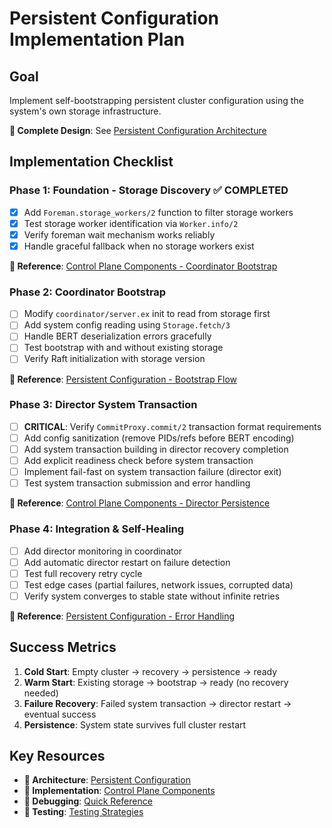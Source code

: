 # Persistent Configuration Implementation Plan

## Goal
Implement self-bootstrapping persistent cluster configuration using the system's own storage infrastructure.

**📖 Complete Design**: See [Persistent Configuration Architecture](.clinerules/01-architecture/persistent-configuration.md)

## Implementation Checklist

### Phase 1: Foundation - Storage Discovery ✅ COMPLETED
- [x] Add `Foreman.storage_workers/2` function to filter storage workers
- [x] Test storage worker identification via `Worker.info/2`
- [x] Verify foreman wait mechanism works reliably
- [x] Handle graceful fallback when no storage workers exist

**📖 Reference**: [Control Plane Components - Coordinator Bootstrap](.clinerules/03-implementation/control-plane-components.md#coordinator-bootstrap-with-persistent-configuration)

### Phase 2: Coordinator Bootstrap
- [ ] Modify `coordinator/server.ex` init to read from storage first
- [ ] Add system config reading using `Storage.fetch/3`
- [ ] Handle BERT deserialization errors gracefully
- [ ] Test bootstrap with and without existing storage
- [ ] Verify Raft initialization with storage version

**📖 Reference**: [Persistent Configuration - Bootstrap Flow](.clinerules/01-architecture/persistent-configuration.md#bootstrap-flow)

### Phase 3: Director System Transaction
- [ ] **CRITICAL**: Verify `CommitProxy.commit/2` transaction format requirements
- [ ] Add config sanitization (remove PIDs/refs before BERT encoding)
- [ ] Add system transaction building in director recovery completion
- [ ] Add explicit readiness check before system transaction
- [ ] Implement fail-fast on system transaction failure (director exit)
- [ ] Test system transaction submission and error handling

**📖 Reference**: [Control Plane Components - Director Persistence](.clinerules/03-implementation/control-plane-components.md#director-system-state-persistence)

### Phase 4: Integration & Self-Healing
- [ ] Add director monitoring in coordinator
- [ ] Add automatic director restart on failure detection
- [ ] Test full recovery retry cycle
- [ ] Test edge cases (partial failures, network issues, corrupted data)
- [ ] Verify system converges to stable state without infinite retries

**📖 Reference**: [Persistent Configuration - Error Handling](.clinerules/01-architecture/persistent-configuration.md#error-handling-and-edge-cases)

## Success Metrics
1. **Cold Start**: Empty cluster → recovery → persistence → ready
2. **Warm Start**: Existing storage → bootstrap → ready (no recovery needed)
3. **Failure Recovery**: Failed system transaction → director restart → eventual success
4. **Persistence**: System state survives full cluster restart

## Key Resources
- **📖 Architecture**: [Persistent Configuration](.clinerules/01-architecture/persistent-configuration.md)
- **📖 Implementation**: [Control Plane Components](.clinerules/03-implementation/control-plane-components.md)
- **📖 Debugging**: [Quick Reference](.clinerules/00-start-here/quick-reference.md)
- **📖 Testing**: [Testing Strategies](.clinerules/02-development/testing-strategies.md)
